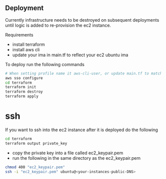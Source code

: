 ## Deployment
Currently infrastructure needs to be destroyed on subsequent deployments until logic is added to re-provision the ec2 instance.

Requirements
- install terraform
- install aws cli
- update your ima in main.tf to reflect your ec2 ubuntu ima

To deploy run the following commands
```bash
# When setting profile name it aws-cli-user, or update main.tf to match your profile name
aws sso configure 
cd terraform
terraform init
terraform destroy
terraform apply
```

# ssh
If you want to ssh into the ec2 instance after it is deployed do the following
```bash
cd terraform
terraform output private_key
```
- copy the private key into a file called ec2_keypair.pem
- run the following in the same directory as the ec2_keypair.pem
```bash
chmod 400 "ec2_keypair.pem"
ssh -i "ec2_keypair.pem" ubuntu@<your-instances-public-DNS>
```
